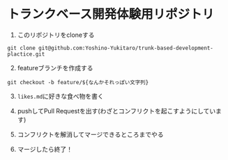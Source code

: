 # トランクベース開発体験用リポジトリ

1. このリポジトリをcloneする

```shell
git clone git@github.com:Yoshino-Yukitaro/trunk-based-development-plactice.git
```

2. featureブランチを作成する

```shell
git checkout -b feature/${なんかそれっぽい文字列}
```

3. `likes.md`に好きな食べ物を書く

4. pushしてPull Requestを出す(わざとコンフリクトを起こすようにしています)

5. コンフリクトを解消してマージできるところまでやる

6. マージしたら終了！